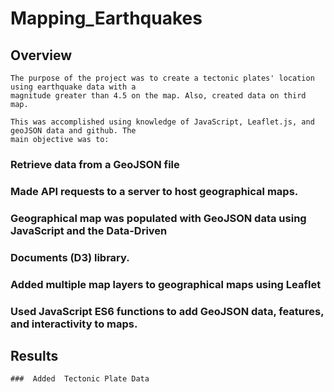 # Mapping_Earthquakes

## Overview

    The purpose of the project was to create a tectonic plates' location using earthquake data with a 
    magnitude greater than 4.5 on the map. Also, created data on third map.

    This was accomplished using knowledge of JavaScript, Leaflet.js, and geoJSON data and github. The 
    main objective was to:
      
###	Retrieve data from a GeoJSON file

###	Made API requests to a server to host geographical maps.

###	Geographical map was populated  with GeoJSON data using JavaScript and the Data-Driven     

###	Documents (D3) library.

###	Added multiple map layers to geographical maps using Leaflet

###	Used JavaScript ES6 functions to add GeoJSON data, features, and interactivity to maps.

   ## Results
    
    ###  Added  Tectonic Plate Data
    

    
